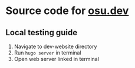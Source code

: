 # Source code for [osu.dev](https://osu.dev)

## Local testing guide

1. Navigate to dev-website directory
2. Run `hugo server` in terminal
3. Open web server linked in terminal

